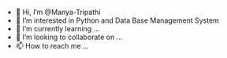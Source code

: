- 👋 Hi, I’m @Manya-Tripathi
- 👀 I’m interested in Python and Data Base Management System
- 🌱 I’m currently learning ...
- 💞️ I’m looking to collaborate on ...
- 📫 How to reach me ...

<!---
Manya-Tripathi/Manya-Tripathi is a ✨ special ✨ repository because its `README.md` (this file) appears on your GitHub profile.
You can click the Preview link to take a look at your changes.
--->
